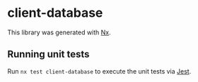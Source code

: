# client-database

This library was generated with [Nx](https://nx.dev).

## Running unit tests

Run `nx test client-database` to execute the unit tests via [Jest](https://jestjs.io).
